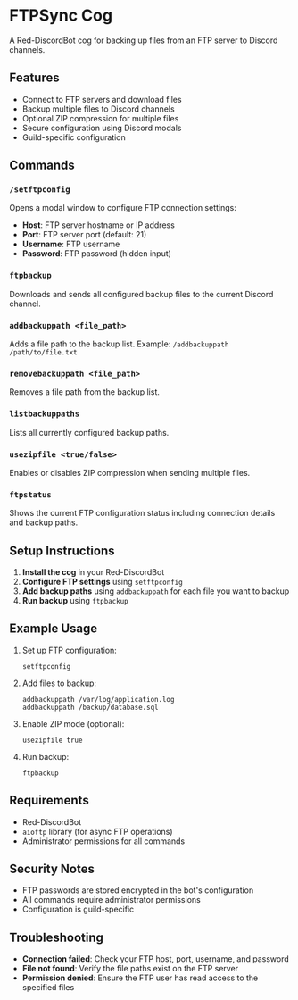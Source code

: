 # FTPSync Cog

A Red-DiscordBot cog for backing up files from an FTP server to Discord channels.

## Features

- Connect to FTP servers and download files
- Backup multiple files to Discord channels
- Optional ZIP compression for multiple files
- Secure configuration using Discord modals
- Guild-specific configuration

## Commands

### `/setftpconfig`
Opens a modal window to configure FTP connection settings:
- **Host**: FTP server hostname or IP address
- **Port**: FTP server port (default: 21)
- **Username**: FTP username
- **Password**: FTP password (hidden input)

### `ftpbackup`
Downloads and sends all configured backup files to the current Discord channel.

### `addbackuppath <file_path>`
Adds a file path to the backup list. Example: `/addbackuppath /path/to/file.txt`

### `removebackuppath <file_path>`
Removes a file path from the backup list.

### `listbackuppaths`
Lists all currently configured backup paths.

### `usezipfile <true/false>`
Enables or disables ZIP compression when sending multiple files.

### `ftpstatus`
Shows the current FTP configuration status including connection details and backup paths.

## Setup Instructions

1. **Install the cog** in your Red-DiscordBot
2. **Configure FTP settings** using `setftpconfig`
3. **Add backup paths** using `addbackuppath` for each file you want to backup
4. **Run backup** using `ftpbackup`

## Example Usage

1. Set up FTP configuration:
   ```
   setftpconfig
   ```

2. Add files to backup:
   ```
   addbackuppath /var/log/application.log
   addbackuppath /backup/database.sql
   ```

3. Enable ZIP mode (optional):
   ```
   usezipfile true
   ```

4. Run backup:
   ```
   ftpbackup
   ```

## Requirements

- Red-DiscordBot
- `aioftp` library (for async FTP operations)
- Administrator permissions for all commands

## Security Notes

- FTP passwords are stored encrypted in the bot's configuration
- All commands require administrator permissions
- Configuration is guild-specific

## Troubleshooting

- **Connection failed**: Check your FTP host, port, username, and password
- **File not found**: Verify the file paths exist on the FTP server
- **Permission denied**: Ensure the FTP user has read access to the specified files 